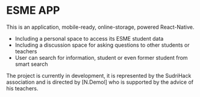 # ESME APP

This is an application, mobile-ready, online-storage, powered React-Native.

  - Including a personal space to access its ESME student data
  - Including a discussion space for asking questions to other students or teachers
  - User can search for information, student or even former student from smart search
  
  The project is currently in development, it is represented by the SudriHack association and is directed by [N.Demol] who is supported by the advice of his teachers.
  
  
